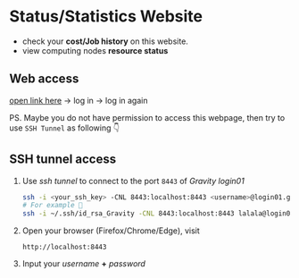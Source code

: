 
# Status/Statistics Website
- check your **cost/Job history** on this website.
- view computing nodes **resource status**

## Web access
[open link here](https://gravity.sjtu.edu.cn/inspur/) → log in → log in again

PS. Maybe you do not have permission to access this webpage, then try to use `SSH Tunnel` as following 👇

## SSH tunnel access
1. Use *ssh tunnel* to connect to the port `8443` of *Gravity login01*

   ```bash
   ssh -i <your_ssh_key> -CNL 8443:localhost:8443 <username>@login01.gravity.sjtu.edu.cn
   # For example 🌰
   ssh -i ~/.ssh/id_rsa_Gravity -CNL 8443:localhost:8443 lalala@login01.gravity.sjtu.edu.cn
   ```

2. Open your browser (Firefox/Chrome/Edge), visit

   ```http
   http://localhost:8443
   ```

3. Input your *username* **+** *password*
